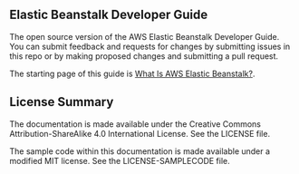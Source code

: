 ## Elastic Beanstalk Developer Guide

The open source version of the AWS Elastic Beanstalk Developer Guide. You can submit feedback and requests for changes by submitting issues in this repo or by making proposed changes and submitting a pull request.

The starting page of this guide is [What Is AWS Elastic Beanstalk?](doc_source/Welcome.md).

## License Summary

The documentation is made available under the Creative Commons Attribution-ShareAlike 4.0 International License. See the LICENSE file.

The sample code within this documentation is made available under a modified MIT license. See the LICENSE-SAMPLECODE file.
